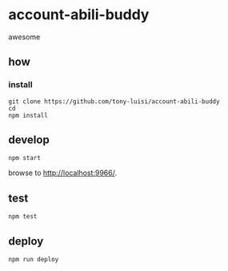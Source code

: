 
# account-abili-buddy

awesome

## how

### install

```
git clone https://github.com/tony-luisi/account-abili-buddy
cd 
npm install
```

## develop

```
npm start
```

browse to <http://localhost:9966/>.

## test

```
npm test
```

## deploy

```
npm run deploy
```
